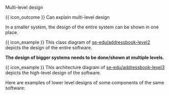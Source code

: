 <span id="title">Multi-level design</span>

<span id="prereqs"></span>

<span id="outcomes">{{ icon_outcome }} Can explain multi-level design</span>

<div id="body">

In a smaller system, the design of the entire system can be shown in one place.

<div v-closeable alt="single-level design example">

<box>

{{ icon_example }} This class diagram of [se-edu/addressbook-level2](https://se-education.org/addressbook-level2) depicts the design of the entire software.

<pic eager src="https://se-education.org/addressbook-level2/images/mainClassDiagram.png" width="600" />

</box>

</div>

**The design of bigger systems needs to be done/shown at multiple levels.**

<div v-closeable alt="multi-level design example">

<box>

{{ icon_example }} This architecture diagram of [se-edu/addressbook-level3](https://se-education.org/addressbook-level3) depicts the high-level design of the software.

<pic eager src="https://se-education.org/addressbook-level3/images/ArchitectureDiagram.png" width="300" />

Here are examples of lower level designs of some components of the same software:

<tabs>
  <tab header="UI">

<pic eager src="https://se-edu.github.io/addressbook-level3/images/UiClassDiagram.png" width="700" />

  </tab>
  <tab header="Logic" class="d-print-none">

<pic eager src="https://se-edu.github.io/addressbook-level3/images/LogicClassDiagram.png" width="800" />

  </tab>
  <tab header="Storage" class="d-print-none">

<pic eager src="https://se-edu.github.io/addressbook-level3/images/StorageClassDiagram.png" width="700" />

  </tab>
</tabs>

</box>

</div>

</div>

<div id="extras">
</div>
